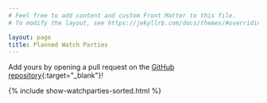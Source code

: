 ```yaml
---
# Feel free to add content and custom Front Matter to this file.
# To modify the layout, see https://jekyllrb.com/docs/themes/#overriding-theme-defaults

layout: page
title: Planned Watch Parties
---
```


Add yours by opening a pull request on the [GitHub repository](https://github.com/ICSE-Watch-Parties/2021){:target="_blank"}!

{% include show-watchparties-sorted.html %}
